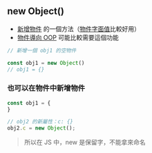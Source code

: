 ## new Object()
- [新增物件](新增物件.md) 的一個方法（[物件字面值](物件字面值.md)比較好用）
- [物件導向 OOP](物件導向%20OOP.md) 可能比較需要這個功能
```js
// 新增一個 obj1 的空物件

const obj1 = new Object()
// obj1 = {}
```

### 也可以在物件中新增物件
```js
const obj1 = {
}

// obj2 的新屬性：c: {}
obj2.c = new Object();
```

>所以在 JS 中，new 是保留字，不能拿來命名